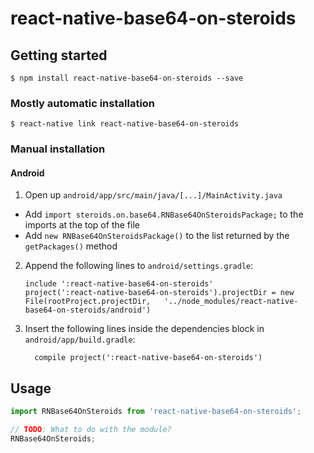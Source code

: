 
# react-native-base64-on-steroids

## Getting started

`$ npm install react-native-base64-on-steroids --save`

### Mostly automatic installation

`$ react-native link react-native-base64-on-steroids`

### Manual installation


#### Android

1. Open up `android/app/src/main/java/[...]/MainActivity.java`
  - Add `import steroids.on.base64.RNBase64OnSteroidsPackage;` to the imports at the top of the file
  - Add `new RNBase64OnSteroidsPackage()` to the list returned by the `getPackages()` method
2. Append the following lines to `android/settings.gradle`:
  	```
  	include ':react-native-base64-on-steroids'
  	project(':react-native-base64-on-steroids').projectDir = new File(rootProject.projectDir, 	'../node_modules/react-native-base64-on-steroids/android')
  	```
3. Insert the following lines inside the dependencies block in `android/app/build.gradle`:
  	```
      compile project(':react-native-base64-on-steroids')
  	```


## Usage
```javascript
import RNBase64OnSteroids from 'react-native-base64-on-steroids';

// TODO: What to do with the module?
RNBase64OnSteroids;
```
  